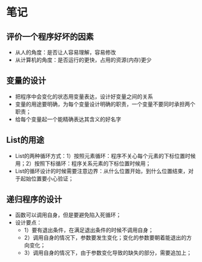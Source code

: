 # 笔记

## 评价一个程序好坏的因素

- 从人的角度：是否让人容易理解，容易修改
- 从计算机的角度：是否运行的更快，占用的资源(内存)更少

## 变量的设计

- 把程序中会变化的状态用变量表达，设计好变量之间的关系
- 变量的用途要明确，为每个变量设计明确的职责，一个变量不要同时承担两个职责；
- 给每个变量起一个能精确表达其含义的好名字

## List的用途

- List的两种循环方式：1）按照元素循环：程序不关心每个元素的下标位置时候用；2）按照下标循环：程序关系元素的下标位置时候用；
- List的循环设计的时候需要注意边界：从什么位置开始，到什么位置结束，对于起始位置要小心验证；

## 递归程序的设计

- 函数可以调用自身，但是要避免陷入死循环；
- 设计要点：
  - 1）要有退出条件，在满足退出条件的时候不调用自身；
  - 2）调用自身的情况下，参数要发生变化；变化的参数要朝着能退出的方向变化；
  - 3）调用自身的情况下，由于参数变化导致的缺失的部分，需要追加上；
